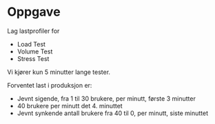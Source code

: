 Oppgave  
===============================================
Lag lastprofiler for 
- Load Test
- Volume Test
- Stress Test

Vi kjører kun 5 minutter lange tester.

Forventet last i produksjon er:
- Jevnt sigende, fra 1 til 30 brukere, per minutt, første 3 minutter
- 40 brukere per minutt det 4. minuttet
- Jevnt synkende antall brukere fra 40 til 0, per minutt, siste minuttet

